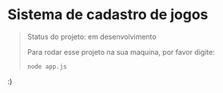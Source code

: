 <h1>Sistema de cadastro de jogos</h1>

> Status do projeto: em desenvolvimento
>
> Para rodar esse projeto na sua maquina, por favor digite:
>
>```
>node app.js
> ```
> 
> 
:)